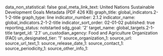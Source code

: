 data_non_statistical: false
goal_meta_link_text: United Nations Sustainable Development Goals Metadata (PDF 426
  KB)
graph_title: global_indicators.2-1-2-title
graph_type: line
indicator_number: 2.1.2
indicator_name: global_indicators.2-1-2-title
indicator_sort_order: 02-01-02
published: true
reporting_status: notstarted
sdg_goal: '2'
target_name: global_targets.2-1-title
target_id: '2.1'
un_custodian_agency: Food and Agriculture Organization (FAO)
un_designated_tier: '1'
source_organization_1: 
source_url: 
source_url_text_1: 
source_release_date_1: 
source_contact_1: 
source_periodicity_1: 
source_other_info_1: 
